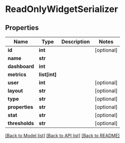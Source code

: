 # ReadOnlyWidgetSerializer

## Properties
Name | Type | Description | Notes
------------ | ------------- | ------------- | -------------
**id** | **int** |  | [optional] 
**name** | **str** |  | 
**dashboard** | **int** |  | 
**metrics** | **list[int]** |  | 
**user** | **int** |  | [optional] 
**layout** | **str** |  | [optional] 
**type** | **str** |  | [optional] 
**properties** | **str** |  | [optional] 
**stat** | **str** |  | [optional] 
**thresholds** | **str** |  | [optional] 

[[Back to Model list]](../README.md#documentation-for-models) [[Back to API list]](../README.md#documentation-for-api-endpoints) [[Back to README]](../README.md)

